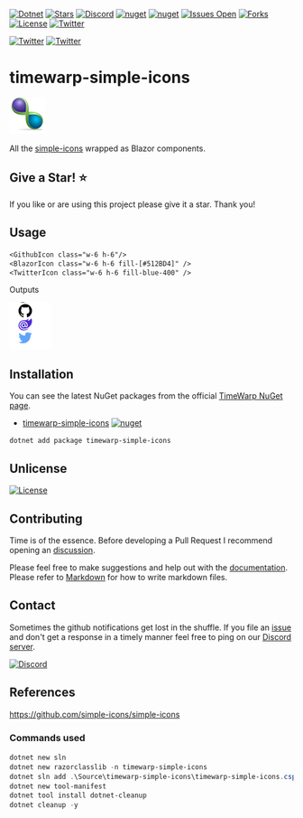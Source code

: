 [![Dotnet](https://img.shields.io/badge/dotnet-6.0-blue)](https://dotnet.microsoft.com)
[![Stars](https://img.shields.io/github/stars/TimeWarpEngineering/timewarp-simple-icons?logo=github)](https://github.com/TimeWarpEngineering/timewarp-simple-icons)
[![Discord](https://img.shields.io/discord/715274085940199487?logo=discord)](https://discord.gg/7F4bS2T)
[![nuget](https://img.shields.io/nuget/v/timewarp-simple-icons?logo=nuget)](https://www.nuget.org/packages/timewarp-simple-icons/)
[![nuget](https://img.shields.io/nuget/dt/timewarp-simple-icons?logo=nuget)](https://www.nuget.org/packages/timewarp-simple-icons/)
[![Issues Open](https://img.shields.io/github/issues/TimeWarpEngineering/timewarp-simple-icons.svg?logo=github)](https://github.com/TimeWarpEngineering/timewarp-simple-icons/issues)
[![Forks](https://img.shields.io/github/forks/TimeWarpEngineering/timewarp-simple-icons)](https://github.com/TimeWarpEngineering/timewarp-simple-icons)
[![License](https://img.shields.io/github/license/TimeWarpEngineering/timewarp-simple-icons)](https://unlicense.org)
[![Twitter](https://img.shields.io/twitter/url?style=social&url=https%3A%2F%2Fgithub.com%2FTimeWarpEngineering%2Ftimewarp-simple-icons)](https://twitter.com/intent/tweet?url=https://github.com/TimeWarpEngineering/timewarp-simple-icons)

[![Twitter](https://img.shields.io/twitter/follow/StevenTCramer.svg)](https://twitter.com/intent/follow?screen_name=StevenTCramer)
[![Twitter](https://img.shields.io/twitter/follow/TheFreezeTeam1.svg)](https://twitter.com/intent/follow?screen_name=TheFreezeTeam1)

# timewarp-simple-icons

![TimeWarp Logo](assets/Logo.png)

All the [simple-icons](https://github.com/simple-icons/simple-icons) wrapped as Blazor components.

## Give a Star! :star:

If you like or are using this project please give it a star. Thank you!

## Usage

```razor
<GithubIcon class="w-6 h-6"/>
<BlazorIcon class="w-6 h-6 fill-[#512BD4]" />
<TwitterIcon class="w-6 h-6 fill-blue-400" />
```

Outputs

![](assets/20220731140539.png)  

## Installation

You can see the latest NuGet packages from the official [TimeWarp NuGet page](https://www.nuget.org/profiles/TimeWarp.Enterprises).

* [timewarp-simple-icons](https://www.nuget.org/packages/timewarp-simple-icons/) [![nuget](https://img.shields.io/nuget/v/timewarp-simple-icons?logo=nuget)](https://www.nuget.org/packages/timewarp-simple-icons/)

```console
dotnet add package timewarp-simple-icons
```

## Unlicense

[![License](https://img.shields.io/github/license/TimeWarpEngineering/timewarp-simple-icons.svg?style=flat-square&logo=github)](https://unlicense.org)

## Contributing

Time is of the essence.  Before developing a Pull Request I recommend opening an [discussion](https://github.com/TimeWarpEngineering/timewarp-simple-icons/discussions).

Please feel free to make suggestions and help out with the [documentation](https://timewarpengineering.github.io/timewarp-simple-icons/).
Please refer to [Markdown](http://daringfireball.net/projects/markdown/) for how to write markdown files.

## Contact

Sometimes the github notifications get lost in the shuffle.  If you file an [issue](https://github.com/TimeWarpEngineering/timewarp-simple-icons/issues) and don't get a response in a timely manner feel free to ping on our [Discord server](https://discord.gg/A55JARGKKP).

[![Discord](https://img.shields.io/discord/715274085940199487?logo=discord)](https://discord.gg/7F4bS2T)

## References

https://github.com/simple-icons/simple-icons

### Commands used

```PowerShell
dotnet new sln
dotnet new razorclasslib -n timewarp-simple-icons
dotnet sln add .\Source\timewarp-simple-icons\timewarp-simple-icons.csproj
dotnet new tool-manifest
dotnet tool install dotnet-cleanup
dotnet cleanup -y
```
